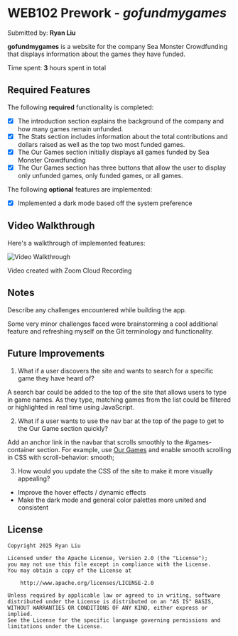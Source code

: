 # WEB102 Prework - _gofundmygames_

Submitted by: **Ryan Liu**

**gofundmygames** is a website for the company Sea Monster Crowdfunding that displays information about the games they have funded.

Time spent: **3** hours spent in total

## Required Features

The following **required** functionality is completed:

- [x] The introduction section explains the background of the company and how many games remain unfunded.
- [x] The Stats section includes information about the total contributions and dollars raised as well as the top two most funded games.
- [x] The Our Games section initially displays all games funded by Sea Monster Crowdfunding
- [x] The Our Games section has three buttons that allow the user to display only unfunded games, only funded games, or all games.

The following **optional** features are implemented:

- [x] Implemented a dark mode based off the system preference

## Video Walkthrough

Here's a walkthrough of implemented features:

<img src='http://i.imgur.com/link/to/your/gif/file.gif' title='Video Walkthrough' width='' alt='Video Walkthrough' />

<!-- Replace this with whatever GIF tool you used! -->

Video created with Zoom Cloud Recording

<!-- Recommended tools:
[Kap](https://getkap.co/) for macOS
[ScreenToGif](https://www.screentogif.com/) for Windows
[peek](https://github.com/phw/peek) for Linux. -->

## Notes

Describe any challenges encountered while building the app.

Some very minor challenges faced were brainstorming a cool additional feature and refreshing myself on the Git terminology and functionality.

## Future Improvements

1. What if a user discovers the site and wants to search for a specific game they have heard of?

A search bar could be added to the top of the site that allows users to type in game names. As they type, matching games from the list could be filtered or highlighted in real time using JavaScript.

2. What if a user wants to use the nav bar at the top of the page to get to the Our Game section quickly?

Add an anchor link in the navbar that scrolls smoothly to the #games-container section. For example, use <a href="#games-container">Our Games</a> and enable smooth scrolling in CSS with scroll-behavior: smooth;

3. How would you update the CSS of the site to make it more visually appealing?

- Improve the hover effects / dynamic effects
- Make the dark mode and general color palettes more united and consistent

## License

    Copyright 2025 Ryan Liu

    Licensed under the Apache License, Version 2.0 (the "License");
    you may not use this file except in compliance with the License.
    You may obtain a copy of the License at

        http://www.apache.org/licenses/LICENSE-2.0

    Unless required by applicable law or agreed to in writing, software
    distributed under the License is distributed on an "AS IS" BASIS,
    WITHOUT WARRANTIES OR CONDITIONS OF ANY KIND, either express or implied.
    See the License for the specific language governing permissions and
    limitations under the License.
